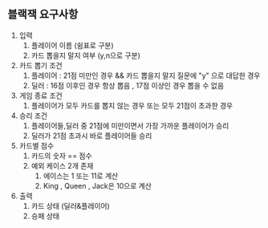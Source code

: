 ## 블랙잭 요구사항

1. 입력
   1. 플레이어 이름 (쉼표로 구분)
   2. 카드 뽑을지 말지 여부 (y,n으로 구분)
2. 카드 뽑기 조건
   1. 플레이어 :  21점 미만인 경우 && 카드 뽑을지 말지 질문에 "y" 으로 대답한 경우
   1. 딜러    :  16점 이후인 경우 항상 뽑음 , 17점 이상인 경우 뽑을 수 없음
3. 게임 종료 조건
   1. 플레이어가 모두 카드를 뽑지 않는 경우 또는 모두 21점이 초과한 경우
4. 승리 조건
   1. 플레이어들,딜러 중 21점에 미만이면서 가장 가까운 플레이어가 승리
   2. 딜러가 21점 초과시 바로 플레이어들 승리 
5. 카드별 점수
   1. 카드의 숫자 == 점수
   2. 예외 케이스 2개 존재
      1. 에이스는 1 또는 11로 계산
      2. King , Queen , Jack은 10으로 계산 
6. 출력
   1. 카드 상태 (딜러&플레이어)
   2. 승패 상태 
